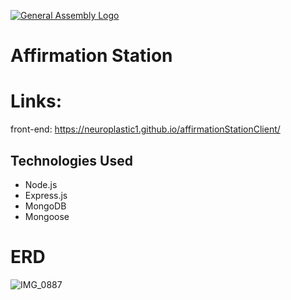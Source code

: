 [![General Assembly Logo](https://camo.githubusercontent.com/1a91b05b8f4d44b5bbfb83abac2b0996d8e26c92/687474703a2f2f692e696d6775722e636f6d2f6b6538555354712e706e67)](https://generalassemb.ly/education/web-development-immersive)

# Affirmation Station
# Links:
front-end: https://neuroplastic1.github.io/affirmationStationClient/
## Technologies Used

- Node.js
- Express.js
- MongoDB
- Mongoose

# ERD

![IMG_0887](https://user-images.githubusercontent.com/64027495/87382930-2ff2d180-c566-11ea-9e12-5fcd838404a7.JPG)

